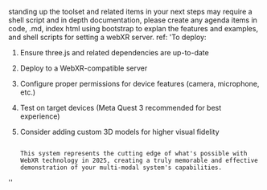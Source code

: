 standing up the toolset and related items in your next steps may require a shell script and in depth documentation,
please create any agenda items in code, .md, index html using bootstrap to explan the features and examples, and shell
scripts for setting a webXR server. ref: 'To deploy:

1. Ensure three.js and related dependencies are up-to-date
2. Deploy to a WebXR-compatible server
3. Configure proper permissions for device features (camera, microphone, etc.)
4. Test on target devices (Meta Quest 3 recommended for best experience)
5. Consider adding custom 3D models for higher visual fidelity

                                                                                                                                                                                                                                                                                      This system represents the cutting edge of what's possible with WebXR technology in 2025, creating a truly memorable and effective demonstration of your multi-modal system's capabilities.

''